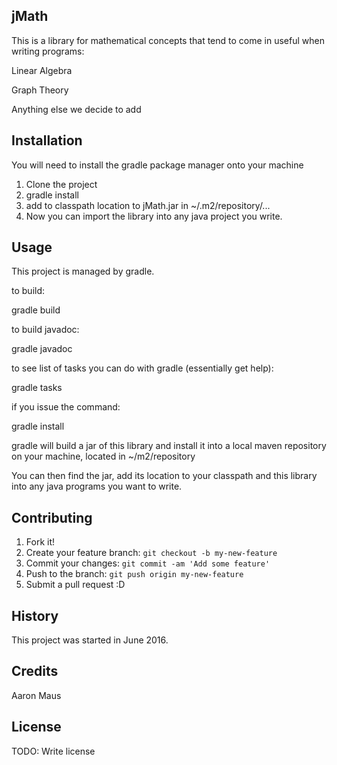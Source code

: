 ## jMath

This is a library for mathematical concepts that tend to come in useful
when writing programs:

Linear Algebra

Graph Theory

Anything else we decide to add

## Installation

You will need to install the gradle package manager onto your machine

1. Clone the project
2. gradle install
3. add to classpath location to jMath.jar in ~/.m2/repository/...
4. Now you can import the library into any java project you write.

## Usage
This project is managed by gradle.

to build:

gradle build

to build javadoc:

gradle javadoc

to see list of tasks you can do with gradle (essentially get help):

gradle tasks

if you issue the command:

gradle install

gradle will build a jar of this library and install it into a local maven repository on your machine,
located in ~/m2/repository

You can then find the jar, add its location to your classpath and this library
into any java programs you want to write.

## Contributing
1. Fork it!
2. Create your feature branch: `git checkout -b my-new-feature`
3. Commit your changes: `git commit -am 'Add some feature'`
4. Push to the branch: `git push origin my-new-feature`
5. Submit a pull request :D

## History
This project was started in June 2016.

## Credits
Aaron Maus

## License
TODO: Write license
